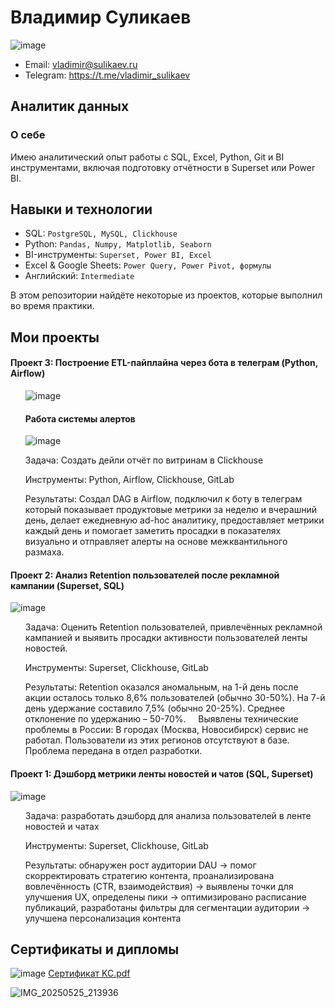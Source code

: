 # Владимир Суликаев 
![image](https://github.com/user-attachments/assets/fdb6f3ba-1e58-4f3d-8f91-59624717a710)

- Email: vladimir@sulikaev.ru
- Telegram: https://t.me/vladimir_sulikaev

## Аналитик данных

### О себе 

Имею аналитический опыт работы с SQL, Excel, Python, Git и BI инструментами, включая подготовку отчётности в Superset или Power BI.

## Навыки и технологии

- SQL: ``PostgreSQL, MySQL, Clickhouse``  
- Python: ``Pandas, Numpy, Matplotlib, Seaborn``
- BI-инструменты: ``Superset, Power BI, Excel``
- Excel & Google Sheets: ``Power Query, Power Pivot, формулы``  
- Английский: ``Intermediate``

В этом репозитории найдёте некоторые из проектов, которые выполнил во время практики.
<br>

## Мои проекты

#### Проект 3: Построение ETL-пайплайна через бота в телеграм (Python, Airflow)

<ol>

![image](https://github.com/user-attachments/assets/70d0881c-d6ff-4c39-a3d4-65f854c5fe0a)
#### Работа системы алертов
![image](https://github.com/user-attachments/assets/ba53df94-dbce-4efe-8e51-ba832c9976e7)


<p> Задача: Создать дейли отчёт по витринам в Clickhouse </p>
<p> Инструменты: Python, Airflow, Clickhouse, GitLab </p>
<p> Результаты: Создал DAG в Airflow, подключил к боту в телеграм который показывает продуктовые метрики за неделю и вчерашний день, делает ежедневную ad-hoc аналитику, предоставляет метрики каждый день и помогает заметить просадки в показателях визуально и отправляет алерты на основе межквантильного размаха. </p>

</ol>

#### Проект 2: Анализ Retention пользователей после рекламной кампании (Superset, SQL)

![image](https://github.com/user-attachments/assets/f200c18b-2883-409e-b149-7d169a4dad22)

<ol>

<p> Задача: Оценить Retention пользователей, привлечённых рекламной кампанией и выявить просадки активности пользователей ленты новостей. </p>
<p> Инструменты: Superset, Clickhouse, GitLab </p>
<p> Результаты: Retention оказался аномальным, на 1-й день после акции осталось только 8,6% пользователей (обычно 30-50%). На 7-й день удержание составило 7,5% (обычно 20-25%). Среднее отклонение по удержанию – 50-70%. 
  
Выявлены технические проблемы в России: В городах (Москва, Новосибирск) сервис не работал. Пользователи из этих регионов отсутствуют в базе. Проблема передана в отдел разработки.</p>

</ol>

#### Проект 1: Дэшборд метрики ленты новостей и чатов (SQL, Superset)

![image](https://github.com/user-attachments/assets/71d39ad3-24d8-4a78-a748-109cf37645a1)

<ol>

<p> Задача: разработать дэшборд для анализа пользователей в ленте новостей и чатах </p>
<p> Инструменты: Superset, Clickhouse, GitLab </p>
<p> Результаты: обнаружен рост аудитории DAU → помог скорректировать стратегию контента, проанализирована вовлечённость (CTR, взаимодействия) → выявлены точки для улучшения UX, определены пики → оптимизировано расписание публикаций, разработаны фильтры для сегментации аудитории → улучшена персонализация контента </p>

</ol>

## Сертификаты и дипломы

![image](https://github.com/user-attachments/assets/8fcb2745-137b-4e20-b680-25bf0976504b)
[Сертификат KC.pdf](https://github.com/user-attachments/files/21142444/KC.pdf)


![IMG_20250525_213936](https://github.com/user-attachments/assets/eec7dec5-b095-41cb-9176-f49605b9e2d9)


